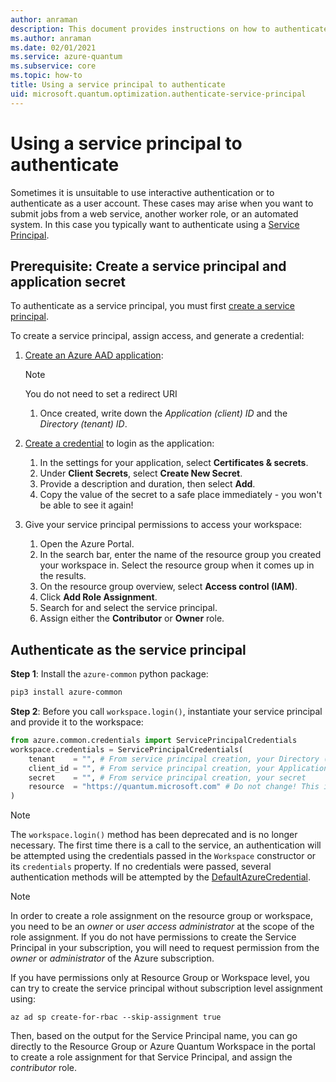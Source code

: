 ```yaml
---
author: anraman
description: This document provides instructions on how to authenticate using a service principal.
ms.author: anraman
ms.date: 02/01/2021
ms.service: azure-quantum
ms.subservice: core
ms.topic: how-to
title: Using a service principal to authenticate
uid: microsoft.quantum.optimization.authenticate-service-principal
---
```


# Using a service principal to authenticate

Sometimes it is unsuitable to use interactive authentication or to authenticate
as a user account. These cases may arise when you want to submit jobs from a
web service, another worker role, or an automated system. In this case you
typically want to authenticate using a [Service
Principal](/azure/active-directory/develop/app-objects-and-service-principals).

## Prerequisite: Create a service principal and application secret

To authenticate as a service principal, you must first [create a service
principal](/azure/active-directory/develop/howto-create-service-principal-portal).

To create a service principal, assign access, and generate a credential:

1. [Create an Azure AAD application](/azure/active-directory/develop/howto-create-service-principal-portal):
    >[!NOTE]
    > You do not need to set a redirect URI

    1. Once created, write down the *Application (client) ID* and the *Directory (tenant) ID*.

1. [Create a
   credential](/azure/active-directory/develop/howto-create-service-principal-portal#create-a-new-application-secret)
   to login as the application:
    1. In the settings for your application, select **Certificates & secrets**.
    1. Under **Client Secrets**, select **Create New Secret**.
    1. Provide a description and duration, then select **Add**.
    1. Copy the value of the secret to a safe place immediately - you won't be
       able to see it again!

1. Give your service principal permissions to access your workspace:
    1. Open the Azure Portal.
    1. In the search bar, enter the name of the resource group you created your
       workspace in. Select the resource group when it comes up in the results.
    1. On the resource group overview, select **Access control (IAM)**.
    1. Click **Add Role Assignment**.
    1. Search for and select the service principal.
    1. Assign either the **Contributor** or **Owner** role.

## Authenticate as the service principal

**Step 1**: Install the `azure-common` python package:

```bash
pip3 install azure-common
```

**Step 2**: Before you call `workspace.login()`, instantiate your service
principal and provide it to the workspace:

```python
from azure.common.credentials import ServicePrincipalCredentials
workspace.credentials = ServicePrincipalCredentials(
    tenant    = "", # From service principal creation, your Directory (tenant) ID
    client_id = "", # From service principal creation, your Application (client) ID
    secret    = "", # From service principal creation, your secret
    resource  = "https://quantum.microsoft.com" # Do not change! This is the resource you want to authenticate against - the Azure Quantum service
)
```

> [!NOTE]
> The `workspace.login()` method has been deprecated and is no longer necessary. The first time there is a call to the service, an authentication will be attempted using the credentials passed in the `Workspace` constructor or its `credentials` property. If no credentials were passed, several authentication methods will be attempted by the [DefaultAzureCredential](https://azuresdkdocs.blob.core.windows.net/$web/python/azure-identity/1.6.0/azure.identity.html#azure.identity.DefaultAzureCredential).


> [!NOTE]
> In order to create a role assignment on the resource group or workspace, you need to be an _owner_ or _user access administrator_ at the scope of the role assignment. If you do not have permissions to create the Service Principal in your subscription, you will need to request permission from the _owner_ or _administrator_ of the Azure subscription.

If you have permissions only at Resource Group or Workspace level, you can try to create the service principal without subscription level assignment using:

```az ad sp create-for-rbac --skip-assignment true```

Then, based on the output for the Service Principal name, you can go directly to the Resource Group or Azure Quantum Workspace in the portal to create a role assignment for that Service Principal, and assign the _contributor_ role. 
